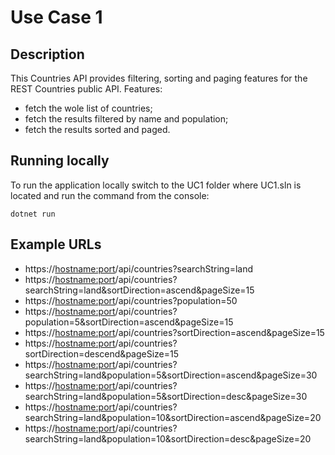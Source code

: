 # Use Case 1
## Description
This Countries API provides filtering, sorting and paging features for the REST Countries public API.
Features:
- fetch the wole list of countries;
- fetch the results filtered by name and population;
- fetch the results sorted and paged.

## Running locally
To run the application locally switch to the UC1 folder where UC1.sln is located and run the command from the console:
```
dotnet run
```

## Example URLs
- https://<hostname:port>/api/countries?searchString=land
- https://<hostname:port>/api/countries?searchString=land&sortDirection=ascend&pageSize=15
- https://<hostname:port>/api/countries?population=50
- https://<hostname:port>/api/countries?population=5&sortDirection=ascend&pageSize=15
- https://<hostname:port>/api/countries?sortDirection=ascend&pageSize=15
- https://<hostname:port>/api/countries?sortDirection=descend&pageSize=15
- https://<hostname:port>/api/countries?searchString=land&population=5&sortDirection=ascend&pageSize=30
- https://<hostname:port>/api/countries?searchString=land&population=5&sortDirection=desc&pageSize=30
- https://<hostname:port>/api/countries?searchString=land&population=10&sortDirection=ascend&pageSize=20
- https://<hostname:port>/api/countries?searchString=land&population=10&sortDirection=desc&pageSize=20